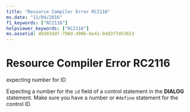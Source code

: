 ```yaml
---
title: "Resource Compiler Error RC2116"
ms.date: "11/04/2016"
f1_keywords: ["RC2116"]
helpviewer_keywords: ["RC2116"]
ms.assetid: d9203ddf-798d-490b-be41-0dd3f7d53653
---
```

# Resource Compiler Error RC2116

expecting number for ID

Expecting a number for the `id` field of a control statement in the **DIALOG** statement. Make sure you have a number or `#define` statement for the control ID.
